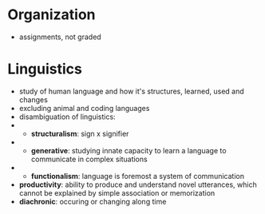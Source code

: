 # Organization

- assignments, not graded


# Linguistics

- study of human language and how it's structures, learned, used and changes
- excluding animal and coding languages
- disambiguation of linguistics:
- - __structuralism__: sign x signifier
- - __generative__: studying innate capacity to learn a language to communicate in complex situations
- - __functionalism__: language is foremost a system of communication
- __productivity__: ability to produce and understand novel utterances, which cannot be explained by simple association or memorization
- __diachronic__: occuring or changing along time
